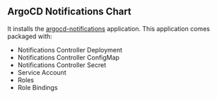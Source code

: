 ## ArgoCD Notifications Chart

It installs the [argocd-notifications](https://github.com/argoproj-labs/argocd-notifications) application. This application comes packaged with:
- Notifications Controller Deployment
- Notifications Controller ConfigMap
- Notifications Controller Secret
- Service Account
- Roles
- Role Bindings
